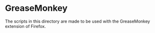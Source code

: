 GreaseMonkey
============

The scripts in this directory are made to be used with the GreaseMonkey
extension of Firefox.
